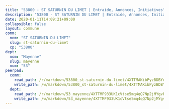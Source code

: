 ```yaml
---
title: "53800 - ST SATURNIN DU LIMET | Entraide, Annonces, Initiatives"
description: "53800 - ST SATURNIN DU LIMET | Entraide, Annonces, Initiatives"
date: 2020-01-11T14:09:21+09:00
collapsible: false
layout: commune
comm:
  nom: "ST SATURNIN DU LIMET"
  slug: st-saturnin-du-limet
  cp: "53800"
dept:
  nom: "Mayenne"
  slug: mayenne
  num: "53"
peerpad:
  comm:
    read_path: /r/markdown/53800_st-saturnin-du-limet/4XTTMAKibPyzBDBYoE441qSTG9yEpvgrSGmBzzBZYSmmcn2b1
    write_path: /w/markdown/53800_st-saturnin-du-limet/4XTTMAKibPyzBDBYoE441qSTG9yEpvgrSGmBzzBZYSmmcn2b1-K3TgTxDeSXrkZvA2wRUhMHcru4u4oZsNd4FNEkoSjxvJGRaMuTpvfEb185kr9SNXDFg7Rz2bFSeC5xxQmBgiVP5Xx9m5W9KcMzjpFjsUm4BWcZpJ4qqgHgS5CvFu5eLKGJG7dPkT
  dept:
    read_path: /r/markdown/53_mayenne/4XTTMF933UK1cVtse5mq4qQ7Np2jMYgvbp6qouY9MWyoeWY43
    write_path: /w/markdown/53_mayenne/4XTTMF933UK1cVtse5mq4qQ7Np2jMYgvbp6qouY9MWyoeWY43-K3TgUcgqTBNoSTxPqkZ94HV7ydPjBnvnBue9tEiK9jakhdXjxdo4Br4iK1oa2CDh4yEVWX1tFyjU9wvcKRuNLDocpAE5TJXkqSv2docSVtfLpqmkB6Zf1obqgGj7oAqY4ytCV5Es
---
```


